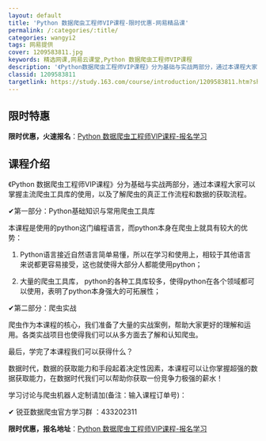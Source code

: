 ```yaml
---
layout: default
title: 'Python 数据爬虫工程师VIP课程-限时优惠-网易精品课'
permalink: /:categories/:title/
categories: wangyi2
tags: 网易提供
cover: 1209583811.jpg
keywords: 精选网课,网易云课堂,Python 数据爬虫工程师VIP课程
description: '《Python数据爬虫工程师VIP课程》分为基础与实战两部分，通过本课程大家可以掌握主流爬虫工具库的使用，以及了解爬虫的'
classid: 1209583811
targetlink: https://study.163.com/course/introduction/1209583811.htm?share=1&shareId=1025206652&utm_campaign=share&utm_medium=iphoneShare&utm_source=&utm_u=1025206652
---
```


## 限时特惠

**限时优惠，火速报名**：[Python 数据爬虫工程师VIP课程-报名学习](https://study.163.com/course/introduction/1209583811.htm?share=1&shareId=1025206652&utm_campaign=share&utm_medium=iphoneShare&utm_source=&utm_u=1025206652)

## 课程介绍

《Python 数据爬虫工程师VIP课程》分为基础与实战两部分，通过本课程大家可以掌握主流爬虫工具库的使用，以及了解爬虫的真正工作流程和数据的获取流程。

✔︎第一部分：Python基础知识与常用爬虫工具库

本课程是使用的python这门编程语言，而python本身在爬虫上就具有较大的优势：

1.	Python语言接近自然语言简单易懂，所以在学习和使用上，相较于其他语言来说都更容易接受，这也就使得大部分人都能使用python；

2.	大量的爬虫工具库， python的各种工具库较多，使得python在各个领域都可以使用，表明了python本身强大的可拓展性；

✔︎第二部分：爬虫实战

爬虫作为本课程的核心，我们准备了大量的实战案例，帮助大家更好的理解和运用。各类实战项目也使得我们可以从多方面去了解和认知爬虫。

最后，学完了本课程我们可以获得什么？

数据时代，数据的获取能力和手段起着决定性因素，本课程可以让你掌握超强的数据获取能力，在数据时代我们可以帮助你获取一份竞争力极强的薪水！



学习讨论与爬虫机器人定制请加(备注：输入课程订单号)：

✔︎ 锐亚数据爬虫官方学习群 ：433202311

**限时优惠，报名地址**：[Python 数据爬虫工程师VIP课程-报名学习](https://study.163.com/course/introduction/1209583811.htm?share=1&shareId=1025206652&utm_campaign=share&utm_medium=iphoneShare&utm_source=&utm_u=1025206652)

